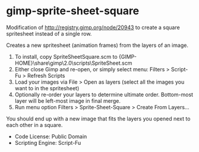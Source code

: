 # gimp-sprite-sheet-square

Modification of http://registry.gimp.org/node/20943 to create a square spritesheet instead of a single row.

Creates a new spritesheet (animation frames) from the layers of an image.

1. To install, copy SpriteSheetSquare.scm to {GIMP-HOME}\share\gimp\2.0\scripts\SpriteSheet.scm
2. Either close Gimp and re-open, or simply select menu: Filters > Script-Fu > Refresh Scripts
3. Load your images via File > Open as layers (select all the images you want to in the spritesheet)
4. Optionally re-order your layers to determine ultimate order. Bottom-most layer will be left-most image in final merge.
5. Run menu option Filters > Sprite-Sheet-Square > Create From Layers...

You should end up with a new image that fits the layers you opened next to each other in a square.

* Code License: Public Domain
* Scripting Engine: Script-Fu
